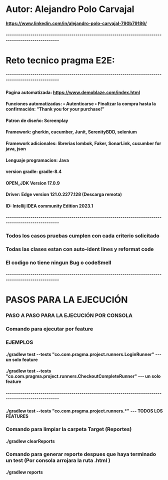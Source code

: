 # Autor: Alejandro Polo Carvajal
#### https://www.linkedin.com/in/alejandro-polo-carvajal-790b79186/
##### ------------------------------------------------------------------------------------------------------
# Reto tecnico pragma E2E:
##### ------------------------------------------------------------------------------------------------------

#### Pagina automatizada: https://www.demoblaze.com/index.html
#### Funciones automatizadas: • Autenticarse  • Finalizar la compra hasta la confirmación: “Thank you for your purchase!”
#### Patron de diseño: Screenplay
#### Framework: gherkin, cucumber, Junit, SerenityBDD, selenium
#### Framework adicionales: librerias lombok, Faker, SonarLink, cucumber for java, json
#### Lenguaje programacion: Java
#### version gradle: gradle-8.4
#### OPEN_JDK Version 17.0.9
#### Driver: Edge version  121.0.2277.128 (Descarga remota)
#### ID: Intellij IDEA community Edition 2023.1
##### ------------------------------------------------------------------------------------------------------

### Todos los casos pruebas cumplen con cada criterio solicitado
### Todas las clases estan con auto-ident lines y reformat code
### El codigo no tiene ningun Bug o codeSmell
##### ------------------------------------------------------------------------------------------------------
# PASOS PARA LA EJECUCIÓN

### PASO A PASO PARA LA EJECUCIÓN POR CONSOLA

### Comando para ejecutar por feature
### EJEMPLOS
#### ./gradlew test --tests "co.com.pragma.project.runners.LoginRunner" --- un solo feature
#### ./gradlew test --tests "co.com.pragma.project.runners.CheckoutCompleteRunner" --- un solo feature
##### ------------------------------------------------------------------------------------------------------
#### ./gradlew test --tests "co.com.pragma.project.runners.*" --- TODOS LOS FEATURES

### Comando para limpiar la carpeta Target (Reportes)
#### ./gradlew clearReports

### Comando para generar reporte despues que haya terminado un test (Por consola arrojara la ruta .html )
#### ./gradlew reports


